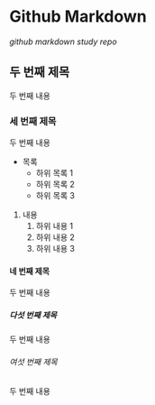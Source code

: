 # Github Markdown
*github markdown study repo*

## 두 번째 제목
두 번째 내용

### 세 번째 제목
두 번째 내용

- 목록
  - 하위 목록 1
  - 하위 목록 2
  - 하위 목록 3
 
 1. 내용
    1. 하위 내용 1
    2. 하위 내용 2
    3. 하위 내용 3

#### 네 번째 제목
두 번째 내용

##### 다섯 번째 제목
두 번째 내용

###### 여섯 번째 제목
두 번째 내용
